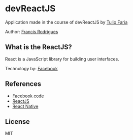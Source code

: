# devReactJS #

Application made in the course of devReactJS by [Tulio Faria](https://github.com/tuliofaria)

Author: [Francis Rodrigues](https://github.com/francisrod01)


## What is the ReactJS? ##

React is a JavaScript library for building user interfaces.

Technology by: [Facebook](https://github.com/facebook/react)


## References ##

* [Facebook code](https://code.facebook.com/projects/176988925806765/react/)
* [ReactJS](https://reactjs.org)
* [React Native](https://facebook.github.io/react-native/)

## License ##

MIT
